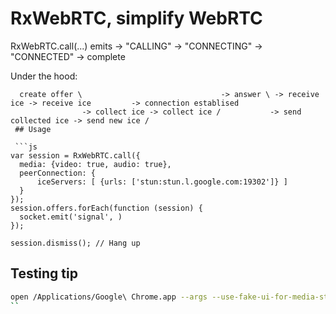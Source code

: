 
# RxWebRTC, simplify WebRTC

RxWebRTC.call(...) emits -> "CALLING" -> "CONNECTING" -> "CONNECTED" -> complete
 
Under the hood:
```
  create offer \                               -> answer \ -> receive ice -> receive ice         -> connection establised
                -> collect ice -> collect ice /           -> send collected ice -> send new ice /
 ## Usage
 
 ```js
var session = RxWebRTC.call({
  media: {video: true, audio: true}, 
  peerConnection: {
      iceServers: [ {urls: ['stun:stun.l.google.com:19302']} ]
  }
});
session.offers.forEach(function (session) {
  socket.emit('signal', )
});

session.dismiss(); // Hang up
```
  
 ## Testing tip
 
 ```sh
 open /Applications/Google\ Chrome.app --args --use-fake-ui-for-media-stream --use-fake-device-for-media-stream
 ``
